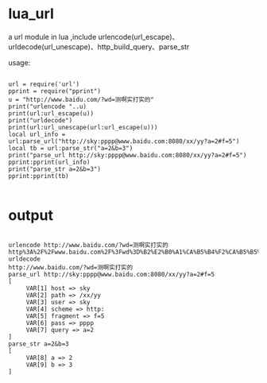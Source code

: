 lua_url
=======

a url module in lua ,include urlencode(url_escape)、urldecode(url_unescape)、http_build_query、parse_str

usage:
<pre>
<code>
url = require('url')
pprint = require("pprint")
u = "http://www.baidu.com/?wd=测啊实打实的"
print("urlencode "..u)
print(url:url_escape(u))
print("urldecode")
print(url:url_unescape(url:url_escape(u)))
local url_info = url:parse_url("http://sky:pppp@www.baidu.com:8080/xx/yy?a=2#f=5")
local tb = url:parse_str("a=2&b=3")
print("parse_url http://sky:pppp@www.baidu.com:8080/xx/yy?a=2#f=5")
pprint:pprint(url_info)
print("parse_str a=2&b=3")
pprint:pprint(tb)
</code>
</pre>

output
=========
<pre>
<code>
urlencode http://www.baidu.com/?wd=测啊实打实的
http%3A%2F%2Fwww.baidu.com%2F%3Fwd%3D%B2%E2%B0%A1%CA%B5%B4%F2%CA%B5%B5%C4
urldecode
http://www.baidu.com/?wd=测啊实打实的
parse_url http://sky:pppp@www.baidu.com:8080/xx/yy?a=2#f=5
[
     VAR[1] host => sky
     VAR[2] path => /xx/yy
     VAR[3] user => sky
     VAR[4] scheme => http:
     VAR[5] fragment => f=5
     VAR[6] pass => pppp
     VAR[7] query => a=2
]
parse_str a=2&b=3
[
     VAR[8] a => 2
     VAR[9] b => 3
]
</code>
</pre>
